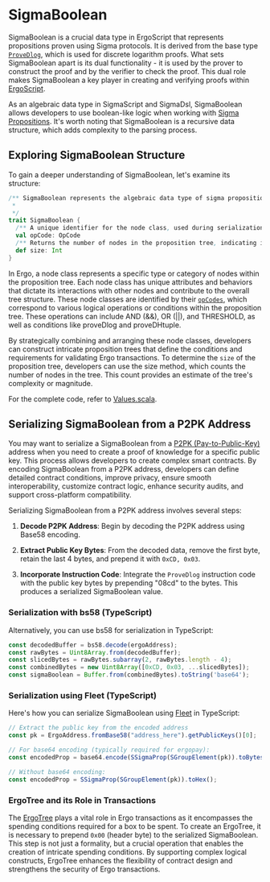 # SigmaBoolean

SigmaBoolean is a crucial data type in ErgoScript that represents propositions proven using Sigma protocols. It is derived from the base type [`ProveDlog`](global-functions.md#provedlog), which is used for discrete logarithm proofs. What sets SigmaBoolean apart is its dual functionality - it is used by the prover to construct the proof and by the verifier to check the proof. This dual role makes SigmaBoolean a key player in creating and verifying proofs within [ErgoScript](ergoscript.md).

As an algebraic data type in SigmaScript and SigmaDsl, SigmaBoolean allows developers to use boolean-like logic when working with [Sigma Propositions](sigma-prop.md). It's worth noting that SigmaBoolean is a recursive data structure, which adds complexity to the parsing process.

## Exploring SigmaBoolean Structure

To gain a deeper understanding of SigmaBoolean, let's examine its structure:

```scala
/** SigmaBoolean represents the algebraic data type of sigma proposition expressions.
 * 
 */
trait SigmaBoolean {
  /** A unique identifier for the node class, used during serialization. */
  val opCode: OpCode
  /** Returns the number of nodes in the proposition tree, indicating its size. */
  def size: Int
}
```

In Ergo, a node class represents a specific type or category of nodes within the proposition tree. Each node class has unique attributes and behaviors that dictate its interactions with other nodes and contribute to the overall tree structure. These node classes are identified by their [`opCodes`](lang-ops.md#opcodes), which correspond to various logical operations or conditions within the proposition tree. These operations can include AND (&&), OR (||), and THRESHOLD, as well as conditions like proveDlog and proveDHtuple.

By strategically combining and arranging these node classes, developers can construct intricate proposition trees that define the conditions and requirements for validating Ergo transactions. To determine the `size` of the proposition tree, developers can use the size method, which counts the number of nodes in the tree. This count provides an estimate of the tree's complexity or magnitude.

For the complete code, refer to [Values.scala](https://github.com/ScorexFoundation/sigmastate-interpreter/blob/develop/interpreter/shared/src/main/scala/sigmastate/Values.scala#L745).

## Serializing SigmaBoolean from a P2PK Address

You may want to serialize a SigmaBoolean from a [P2PK (Pay-to-Public-Key)](public-keys.md) address when you need to create a proof of knowledge for a specific public key. This process allows developers to create complex smart contracts. By encoding SigmaBoolean from a P2PK address, developers can define detailed contract conditions, improve privacy, ensure smooth interoperability, customize contract logic, enhance security audits, and support cross-platform compatibility.

Serializing SigmaBoolean from a P2PK  address involves several steps:

1. **Decode P2PK Address**: Begin by decoding the P2PK address using Base58 encoding.

2. **Extract Public Key Bytes**: From the decoded data, remove the first byte, retain the last 4 bytes, and prepend it with `0xCD, 0x03`.

3. **Incorporate Instruction Code**: Integrate the `ProveDlog` instruction code with the public key bytes by prepending "08cd" to the bytes. This produces a serialized SigmaBoolean value.

### Serialization with bs58 (TypeScript)

Alternatively, you can use bs58 for serialization in TypeScript:

```typescript
const decodedBuffer = bs58.decode(ergoAddress);
const rawBytes = Uint8Array.from(decodedBuffer);
const slicedBytes = rawBytes.subarray(2, rawBytes.length - 4);
const combinedBytes = new Uint8Array([0xCD, 0x03, ...slicedBytes]);
const sigmaBoolean = Buffer.from(combinedBytes).toString('base64');
```

### Serialization using Fleet (TypeScript)

Here's how you can serialize SigmaBoolean using [Fleet](fleet.md) in TypeScript:

```typescript
// Extract the public key from the encoded address
const pk = ErgoAddress.fromBase58("address_here").getPublicKeys()[0];

// For base64 encoding (typically required for ergopay):
const encodedProp = base64.encode(SSigmaProp(SGroupElement(pk)).toBytes());

// Without base64 encoding:
const encodedProp = SSigmaProp(SGroupElement(pk)).toHex();
```

### ErgoTree and its Role in Transactions

The [ErgoTree](ergotree.md) plays a vital role in Ergo transactions as it encompasses the spending conditions required for a box to be spent. To create an ErgoTree, it is necessary to prepend `0x00` (header byte) to the serialized SigmaBoolean. This step is not just a formality, but a crucial operation that enables the creation of intricate spending conditions. By supporting complex logical constructs, ErgoTree enhances the flexibility of contract design and strengthens the security of Ergo transactions.
